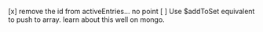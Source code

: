 [x] remove the id from activeEntries... no point
[ ] Use $addToSet equivalent to push to array. learn about this well on mongo.
